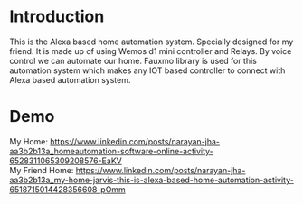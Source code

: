 # Introduction
This is the Alexa based home automation system. Specially designed for my friend. It is made up of using Wemos d1 mini controller and Relays. By voice control we can automate our home.
Fauxmo library is used for this automation system which makes any IOT based controller to connect with Alexa based automation system.

# Demo
My Home: https://www.linkedin.com/posts/narayan-jha-aa3b2b13a_homeautomation-software-online-activity-6528311065309208576-EaKV <br/>
My Friend Home: https://www.linkedin.com/posts/narayan-jha-aa3b2b13a_my-home-jarvis-this-is-alexa-based-home-automation-activity-6518715014428356608-pOmm